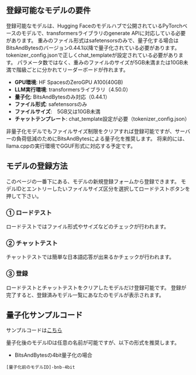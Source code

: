## 登録可能なモデルの要件

登録可能なモデルは、Hugging Faceのモデルハブで公開されているPyTorchベースのモデルで、transformersライブラリのgenerate APIに対応している必要があります。
重みのファイル形式はsafetensorsのみで、量子化する場合はBitsAndBytesのバージョン0.44.1以降で量子化されている必要があります。
tokenizer_config.jsonで正しくchat_templateが設定されている必要があります。
パラメータ数ではなく、重みのファイルのサイズが5GB未満または10GB未満で階級ごとに分かれてリーダーボードが作れます。

- **GPU環境**: HF SpacesのZeroGPU A100(40GB)
- **LLM実行環境**: transformersライブラリ（4.50.0）
- **量子化**: BitsAndBytesのみ対応（0.44.1）
- **ファイル形式**: safetensorsのみ
- **ファイルサイズ**:　5GB又は10GB未満
- **チャットテンプレート**: chat_template設定が必要（tokenizer_config.json）

非量子化モデルでもファイルサイズ制限をクリアすれば登録可能ですが、サーバーの負荷低減のためにBitsAndBytesによる量子化を推奨します。
将来的には、llama.cppの実行環境でGGUF形式に対応する予定です。

## モデルの登録方法

このページの一番下にある、モデルの新規登録フォームから登録できます。
モデルIDとエントリーしたいファイルサイズ区分を選択してロードテストボタンを押して下さい。

### ① ロードテスト
ロードテストではファイル形式やサイズなどのチェックが行われます。

### ② チャットテスト 
チャットテストでは簡単な日本語応答が出来るかチェックが行われます。

### ③ 登録
ロードテストとチャットテストをクリアしたモデルだけ登録可能です。
登録が完了すると、登録済みモデル一覧にあなたのモデルが表示されます。

## 量子化サンプルコード

サンプルコードは[こちら](https://huggingface.co/fukugawa/gemma-2-9b-finetuned-bnb-4bit)

量子化後のモデルIDは任意の名前が可能ですが、以下の形式を推奨します。

* BitsAndBytesの4bit量子化の場合
```
[量子化前のモデルID]-bnb-4bit
```